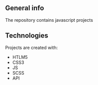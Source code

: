 ## General info
The repository contains javascript projects
	
## Technologies
Projects are created with:
* HTLM5
* CSS3
* JS
* SCSS
* API